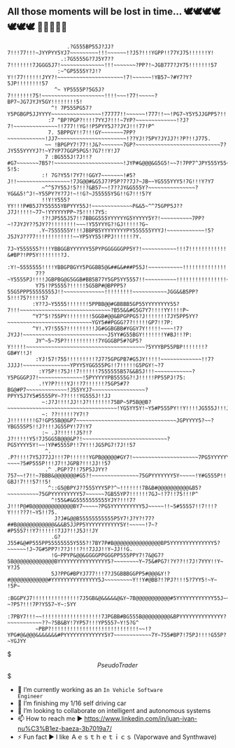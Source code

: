 ## All those moments will be lost in time... 🕊️🕊️🕊️🕊️🕊️🕊️🕊️ 🤖🤖🤖🤖🤖 
                       .?G555BP55J?JJ?7!!!77!!!~JYYPYY5YJ7~~~~~~~~~!!!~~~~~~!?J5?!!!YGPP!!77YJ75!!!!!!Y!                                              
                     .:7G5555G?7J5Y7??7!!!!!!!7JGGG5J7!~~~~~~~~~~~~~~!!!~~~~~~~?PP?!~JGB777?JY75!!!!!!!57                                             
                    :~^GP5555Y?J!?Y!!77!!!!!!JYY?!~~~~~~~~~~~~~~~~~~~~~!7!~~~~~~!YB57~?#Y7?Y?5JP!!!!!!!!57                                            
                   ^~ YP5555P?5G5J?7!!!!!!!75!~~~~~~~~~~~~~~~~~~~~!!!!~~~!77!~~~~~?BP7~JG7JYJY5GY!!!!!!!!5!                                           
                  ^! 7P555PG57?Y5PGBGP5JJYYYY~~~~~~~~~~~~~~~~!77777!!~~~~~~!777!!~~!PG7~Y5Y5JJGPP5?!!!!!!!5!                                          
                 :7 ^BP?PGP?!!!!7YYJ?!!!~7YP?~~~~~~~~~~~~~!?J?7!~~~~~~~~~~~~~~!!777!!YG!!P5PYY5J??JYJ!!!77!P^                                         
                 7. 5BPPGY!!7!!!GY~~~~~~~7PP?~~~~~~~~~~~~!JJ7~~~~~~~~~~~~~~~~~~~~~~!??YJ!?5PY?JYJJ?!?P?!!J775.                                        
                ~~ !BPGPY7!77!!J&?~~~~~~~7GP?~~~~~~~~~~~~~~~~~~~~~~~~~~~7?JY555YYYYJ?!~Y7YP77GGP5PG5!7G7!!Y!J7                                        
                7 :BG555J!7J!!?#G7~~~~~~~7B5?!~~~~~~~~~~~~~~~~~~~~~~!JYP#&@@@&G5G5!~~7!7PP7^JPY555Y55~Y5!!?5!5:                                       
               :! 7G?Y55!7Y7!!GGY7~~~~~~~!#5?J!!~~~~~~~~~~~~~~~~~!7JG@@#&G5J7?P5P?7?7J?~JB~~YG555YYY5!7G!!!Y?Y7                                       
               ~^^57Y55J!5?!!?&B57~~!7??JY&G555Y?~~~~~~~~~~~~~~~?YG&&5!^J!~Y55PY?Y?7J!~!!G?~J55555Y5G!!G7!!!5?Y                                       
               !!Y!Y555?YY!!!P#B5J7Y55555YBPYYY55J!~~~~~~~~~~~~~P&&5~^^75GPP5J??J7J!!!!!~77~!YYYYYYPP~?5!!!!7Y5:                                      
               !?!JP555J57!!7BBGG555YYYYYYG5YYYYY5Y?!~~~~~~~~~~7PP?~!7JYJY??5JY??!!!!!!!!~~~!Y55YYYG?!GJ!!!!!?G~                                      
              .Y~7555555Y!!!JBBPB5YYYYYYYYPY555555YYYJ!~~~~~~~~~~~~!5?J5JYJ??77!!!!!!!!!!!!~~YP5YY55!PPJ!!!!!!?Y.                                     
              7J~Y555555?!!!YBBGGBYYYYYY55PYPGGGGGGPP5Y?!~~~~~~~~~~~!!!7!!!!!!!!!!!!!!!!!~~~~?&#BP?!PP5Y!!!!!!!?J.                                    
             :Y!~5555555!!!!YBBGPBGYY5PGGBB5@&##&&###P55J!~~~~~~~~~~~!!!!!!!!!!!!!!!!!!!~~~~~7GPJ!!PGJ5Y!!?!!!!!JY                                    
             7??~Y5555PJ!!!!JGBPBG@G5GGB#BB5B77Y5GP5YY5557!!~~~~~~~~~~!!!!!!!!!!!!!!!!~~~~~~~~~7JPGPPYYY!!7Y7!!!!Y?                                   
             Y75!?P5555?!!!!!5G5BP#@BPPP5?55G5PPP55555555J!!~~~~~~~~~~~~~!!!!!!!!!~~~~~~~~~~~JGG&&B5PP?5!!!75?!!!!57                                  
            :Y??J~Y5555!!!!!!!5PPBB@@#GBBBB5GP55YYYYYYYY55?7!!!~~~~~~~~~~~~~~~~~~~~~~~~~~~~~?B55&&#G5G7Y7!!!!YY!!!!P~                                 
            ^Y7^5!?55PY!!!!!!!!5GGB#@@&BPGPPG5?J!!!!!!!7JY5PP5YY?~~~~~~~~~~~~~~~~~~~~~~~~~~~YGY5##PGGG?7?!!!!!GP7!!7P:                                
            ^Y!.Y7!555?!!!!!!!!!JG#GGBGBB#YGGY7Y!!!!!~~~~!7?JYJJ!~~~~~~~~~~~~~~~~~~~~~~~~~~~J5YY#G55BGY!!!!!!!Y#BJ!!?P:                               
             JY^~5~75P?!!!!!!!!!!7YGGGBP5#?GP5?Y!!!!!~~~~~~~~~~~~~~~~~~~~~~~~~~~~~~~~~~~~~~?5YYYBP55PBP!!!!!!!?GB#Y!!J!                               
             :YJ!57!755!!!!!!!!!?J7?5GPGPB7#G5JY!!!!!~~~~~~~~~~~~~!!7?JJJJ!~~~~~~~~~~~~~~~YPYY5YGG555PG!!7!!!!!G5PGY!~?7                              
              :Y?5P!!75J!!7!!!!!!7555555B57&&B5J!!!~~~~~~~~~~~~?Y5PGGGPJ7!~~~~~~~~~~~~~~!5PYYYYYPB5555G?!J!!!!!PP55PJ!75:                             
              .!Y?P?!!!YJ!!?7!!!!!!?5GP5#7?BG@#P7~~~~~~~~~~~~~!J55YYJ7~~~~~~~~~~~~~~~~~?PPYY5J7Y5#5555PY~??!!!!YG555J!!JJ                             
               ~:J?J!!!!JJ!!J?!!!!!!!75BP~5P5B@@B?~~~~~~~~~~~~~~~~~~~~~~~~~~~~~~~~~~~!YG5YY5Y!~Y5#P555PY!!Y!!!!JG555J!!!J?                            
               ~: ??!!!!!?Y7!?J!!!!!!!!G7!GP55B@@&P7~~~~~~~~~~~~~~~~~~~~~~~~~~~~~~~~JGPYYYY5?~~?YBG555P5!!J?!!!JG55PY!77!Y7                           
               :~ .J?!!!!!J5?!?J?!!!!!Y5!7J5GG5B@@@&P?!~~~~~~~~~~~~~~~~~~~~~~~~~~~?PG5YYYY5Y!~~!YP#5555P!!7Y!!!JG5PG7!7J!!57                          
                ^. .P?!!!!7Y5J77JJ!!!7P!!!!!!YGPB@@@@@#GY7!~~~~~~~~~~~~~~~~~~~~~7PG5YYYYYY5?~~~~?5#P555P!!!J7!!JGPB?!!!JJ!!57                         
                .^ .PGP?7!!75P5JJYY?757~~!7!!~7BBB&@@@@@@@#G5?!~~~~~~~~~~~~~~~75GPYYYYYYY5Y~~~~~!Y#G555P!!!7?!!?GBJ!7!!!57!!5!                        
                 ^::G5@BPYJ??555YYY5P?^~!!!!!!!7B&B#@@@@@@@@@@&B5?~~~~~~~~~~75GPYYYYYYYYY57~~~~~~7GB55YP7!!!!!!7GJ~!?7!!75!!!P^                       
                  ^!55&#&G5555555555YJY?!!!7?J!!!P@#B@@@@@@@@@@@@@BY7~~~~~?PG5YYYYYYYYYY5J~~~~~!!~5#55557!!7!!!?Y!!!??7!~Y5!!75.                      
                   J?J#&@@B55555555555P5Y7!J?Y?!77?##B@@@@@@@@@@@@&&&B5JJPP5YYYYYYYYYYY5Y!~~~~~!7~?#P5557!!Y7!!!!!!7JJ?!!J5J!!JY                      
                  .G?J55#&@#P555PP55555555Y555?!7BY7P#B@@@@@@@@@@@@@@@BP5YYYYYYYYYYYYYY5?~~~~~~!J~7G#5PP7!7?J!!!?!!7JJJ!!Y~JJ!!G.                     
                  !G~PPYP&@@&GGGGPPGGGPP555PPY7!7&@G7?5B@@@@@@@@@@@@@BYYYYYYYYYYYYYYYY5?~~~~~~~~Y~75&#PG7!?Y??!!7J!7YYY!!Y~ Y?J5                      
                  5J?PPG#BPYJ777!!!7?J5GBBBGGPP5#@@@&Y!?#@@@@@@@@@@@@#YYYYYYYYYYYYYYY5J~~~~~~~~~Y!!Y#@BB?!?PJ?!!!5?7YY5!~Y~ !5P~                      
                 :BGGPYJ7!!!!!!!!!!!!!!!7J5GB&@&&&&&@&Y~7B@@@@@@@@@@@#5YYYYYYYYYYYY55J~~~~~~~~~~J7~YP@##?~?P5?!!!7P?Y557~Y~:5YY                       
               :7PBY7!!!~~!!!!!!!!!!!!!!!!!!!7JPGBB#BG555B@@@@@@@@@&BPYYYYYYYYYYYYYY?~~~~~~~~~~~??~?5B&BY!7YP57!!!YP5557~Y!5?G^                       
             ~PBP?!!!!!!!!!!!!!!!!!!!!!!!!!!!!~~!?YPG#@&@@@&&&&&&&#PYYYYYYYYYYYYY5Y7~~~~~~~~~~~~7Y~755#BP7!75PJ!!!!G55P?~YGJYY   

$$$ Pseudo Trader $$$
- 🔭 I’m currently working as an <code>In Vehicle Software Engineer</code> 
- 🌱 I’m finishing my 1/16 self driving car
- 👯 I’m looking to collaborate on intelligent and autonomous systems
- 📫 How to reach me ► https://www.linkedin.com/in/juan-ivan-nu%C3%B1ez-baeza-3b7019a7/
- ⚡ Fun fact ► I like Ａｅｓｔｈｅｔｉｃｓ (Vaporwave and Synthwave)
